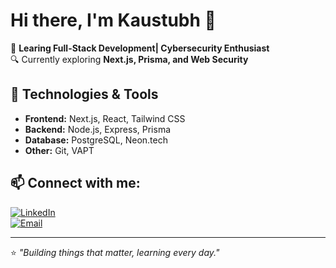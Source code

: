 # Hi there, I'm Kaustubh 👋

🚀 **Learing Full-Stack Development| Cybersecurity Enthusiast**  
🔍 Currently exploring **Next.js, Prisma, and Web Security**  


## 🔧 Technologies & Tools
- **Frontend:** Next.js, React, Tailwind CSS
- **Backend:** Node.js, Express, Prisma
- **Database:** PostgreSQL, Neon.tech
- **Other:** Git, VAPT



## 📫 Connect with me:
[![LinkedIn](https://img.shields.io/badge/LinkedIn-blue?logo=linkedin)](https://www.linkedin.com/in/kaustubh-shivarkar-5b824424a/)  
[![Email](https://img.shields.io/badge/Email-grey?logo=gmail)](mailto:kaustubh1274@gmail.com)

---
⭐️ *"Building things that matter, learning every day."*

